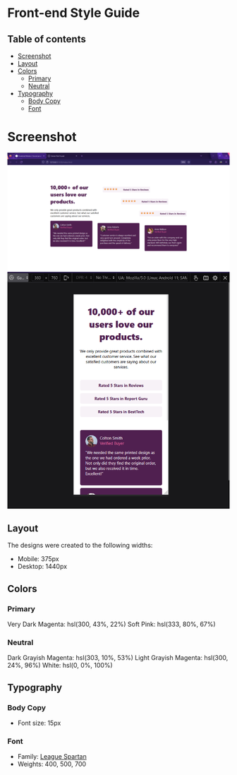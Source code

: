 # Front-end Style Guide

## Table of contents

- [Screenshot](#screenshot)
- [Layout](#Layout)
- [Colors](#Colors)
  - [Primary](#Primary)
  - [Neutral](#Neutral)
- [Typography](#Typography)
  - [Body Copy](#Body_Copy)
  - [Font](#Font)

# Screenshot

![](./PageScreenshot/desktopView.png)
![](./PageScreenshot/mobileview.png)

## Layout

The designs were created to the following widths:

- Mobile: 375px
- Desktop: 1440px

## Colors

### Primary

Very Dark Magenta: hsl(300, 43%, 22%)
Soft Pink: hsl(333, 80%, 67%)

### Neutral

Dark Grayish Magenta: hsl(303, 10%, 53%)
Light Grayish Magenta: hsl(300, 24%, 96%)
White: hsl(0, 0%, 100%)

## Typography

### Body Copy

- Font size: 15px

### Font

- Family: [League Spartan](https://fonts.google.com/specimen/League+Spartan)
- Weights: 400, 500, 700
